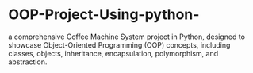 # OOP-Project-Using-python-
a comprehensive Coffee Machine System project in Python, designed to showcase Object-Oriented Programming (OOP) concepts, including classes, objects, inheritance, encapsulation, polymorphism, and abstraction.
